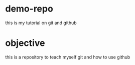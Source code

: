 # demo-repo
this is my tutorial on git and github
# objective
this is a repository to teach myself git and how to use github
